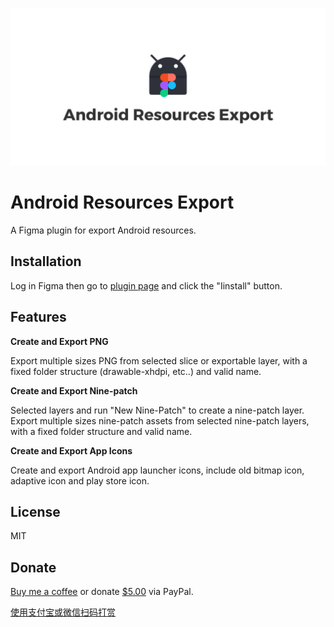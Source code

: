 ![](android_resources_export.png)

# Android Resources Export

A Figma plugin for export Android resources.

## Installation

Log in Figma then go to [plugin page](https://www.figma.com/c/plugin/735452896889481850/Android-Resources-Export) and click the "Iinstall" button.

## Features

**Create and Export PNG**

Export multiple sizes PNG from selected slice or exportable layer, with a fixed folder structure (drawable-xhdpi, etc..) and valid name.

**Create and Export Nine-patch**

Selected layers and run "New Nine-Patch" to create a nine-patch layer. Export multiple sizes nine-patch assets from selected nine-patch layers, with a fixed folder structure and valid name. 

**Create and Export App Icons**

Create and export Android app launcher icons, include old bitmap icon, adaptive icon and play store icon.

## License

MIT

## Donate

[Buy me a coffee](https://www.buymeacoffee.com/ashung) or donate [$5.00](https://www.paypal.me/ashung/5) via PayPal.

[使用支付宝或微信扫码打赏](https://ashung.github.io/donate.html)